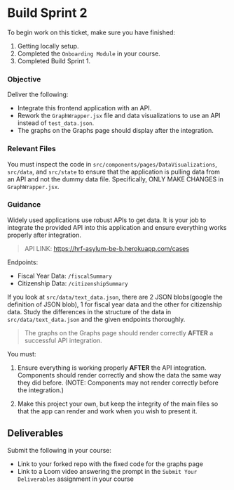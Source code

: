 # Build Sprint 2

To begin work on this ticket, make sure you have finished: 
1. Getting locally setup. 
2. Completed the `Onboarding Module` in your course. 
3. Completed Build Sprint 1. 

### Objective

Deliver the following: 

- Integrate this frontend application with an API. 
- Rework the `GraphWrapper.jsx` file and data visualizations to use an API instead of `test_data.json`.
- The graphs on the Graphs page should display after the integration.

### Relevant Files

You must inspect the code in `src/components/pages/DataVisualizations`, `src/data`, and `src/state` to ensure that the application is pulling data from an API and not the dummy data file. Specifically, ONLY MAKE CHANGES in `GraphWrapper.jsx`.

### Guidance

Widely used applications use robust APIs to get data. It is your job to integrate the provided API into this application and ensure everything works properly after integration. 

> API LINK: https://hrf-asylum-be-b.herokuapp.com/cases

Endpoints: 

- Fiscal Year Data: `/fiscalSummary`
- Citizenship Data: `/citizenshipSummary`

If you look at `src/data/text_data.json`, there are 2 JSON blobs(google the definition of JSON blob), 1 for fiscal year data and the other for citizenship data. Study the differences in the structure of the data in `src/data/text_data.json` and the given endpoints thoroughly.  

> The graphs on the Graphs page should render correctly **AFTER** a successful API integration. 

You must: 

1. Ensure everything is working properly **AFTER** the API integration. Components should render correctly and show the data the same way they did before. (NOTE: Components may not render correctly before the integration.)

2. Make this project your own, but keep the integrity of the main files so that the app can render and work when you wish to present it. 

## Deliverables 

Submit the following in your course: 

- Link to your forked repo with the fixed code for the graphs page
- Link to a Loom video answering the prompt in the `Submit Your Deliverables` assignment in your course


